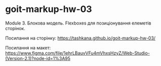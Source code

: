 # goit-markup-hw-03

Module 3. Блокова модель. Flexboxes для позиціонування елеметів сторінок.

Посилання на сторінку: https://tashkana.github.io/goit-markup-hw-03/

Посилання на макет:
https://www.figma.com/file/1ehrLBauvVFu4mVhxsHzyZ/Web-Studio-(Version-2.1)?node-id=1%3A95
